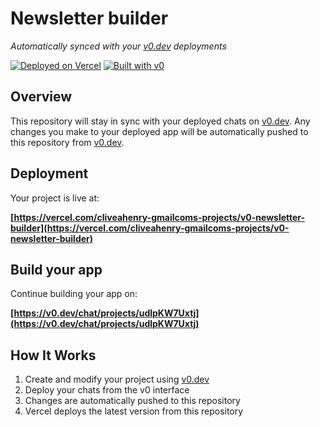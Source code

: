 # Newsletter builder

*Automatically synced with your [v0.dev](https://v0.dev) deployments*

[![Deployed on Vercel](https://img.shields.io/badge/Deployed%20on-Vercel-black?style=for-the-badge&logo=vercel)](https://vercel.com/cliveahenry-gmailcoms-projects/v0-newsletter-builder)
[![Built with v0](https://img.shields.io/badge/Built%20with-v0.dev-black?style=for-the-badge)](https://v0.dev/chat/projects/udlpKW7Uxtj)

## Overview

This repository will stay in sync with your deployed chats on [v0.dev](https://v0.dev).
Any changes you make to your deployed app will be automatically pushed to this repository from [v0.dev](https://v0.dev).

## Deployment

Your project is live at:

**[https://vercel.com/cliveahenry-gmailcoms-projects/v0-newsletter-builder](https://vercel.com/cliveahenry-gmailcoms-projects/v0-newsletter-builder)**

## Build your app

Continue building your app on:

**[https://v0.dev/chat/projects/udlpKW7Uxtj](https://v0.dev/chat/projects/udlpKW7Uxtj)**

## How It Works

1. Create and modify your project using [v0.dev](https://v0.dev)
2. Deploy your chats from the v0 interface
3. Changes are automatically pushed to this repository
4. Vercel deploys the latest version from this repository
